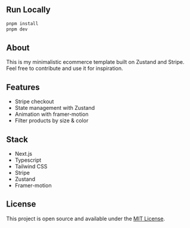 ## Run Locally

```bash
pnpm install
pnpm dev
```

## About
This is my minimalistic ecommerce template built on Zustand and Stripe. Feel free to contribute and use it for inspiration.

## Features
- Stripe checkout
- State management with Zustand
- Animation with framer-motion
- Filter products by size & color

## Stack
- Next.js
- Typescript
- Tailwind CSS
- Stripe
- Zustand
- Framer-motion

## License

This project is open source and available under the [MIT License](LICENSE.md).
